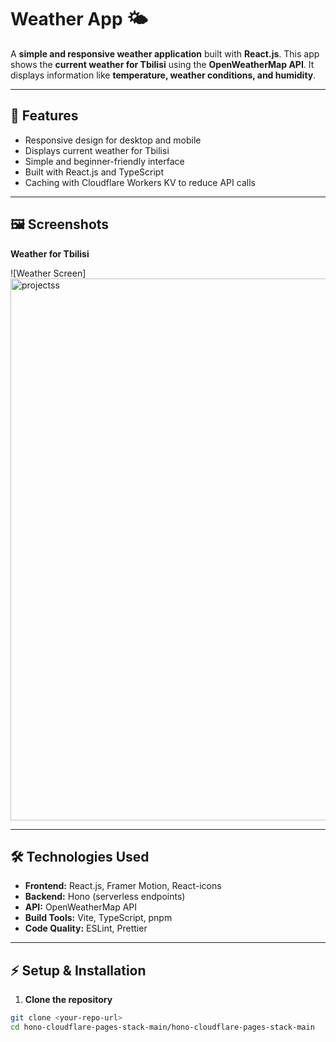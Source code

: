 # Weather App 🌤️

A **simple and responsive weather application** built with **React.js**. This app shows the **current weather for Tbilisi** using the **OpenWeatherMap API**. It displays information like **temperature, weather conditions, and humidity**.

---

## 🌟 Features

- Responsive design for desktop and mobile  
- Displays current weather for Tbilisi  
- Simple and beginner-friendly interface  
- Built with React.js and TypeScript  
- Caching with Cloudflare Workers KV to reduce API calls  

---

## 🖼️ Screenshots

**Weather for Tbilisi**

![Weather Screen]<img width="1900" height="867" alt="projectss" src="https://github.com/user-attachments/assets/8350d6df-e9d4-47a2-b834-7e5f2d47f0a0" />



---

## 🛠️ Technologies Used

- **Frontend:** React.js, Framer Motion, React-icons  
- **Backend:** Hono (serverless endpoints)  
- **API:** OpenWeatherMap API  
- **Build Tools:** Vite, TypeScript, pnpm  
- **Code Quality:** ESLint, Prettier  

---

## ⚡ Setup & Installation

1. **Clone the repository**

```bash
git clone <your-repo-url>
cd hono-cloudflare-pages-stack-main/hono-cloudflare-pages-stack-main

